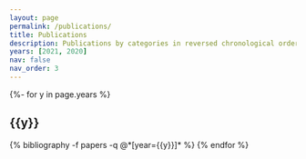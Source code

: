 ```yaml
---
layout: page
permalink: /publications/
title: Publications
description: Publications by categories in reversed chronological order. Generated by jekyll-scholar.
years: [2021, 2020]
nav: false
nav_order: 3
---
```

<!-- _pages/publications.md -->
<div class="publications">

{%- for y in page.years %}
  <h2 class="year">{{y}}</h2>
  {% bibliography -f papers -q @*[year={{y}}]* %}
{% endfor %}

</div>
